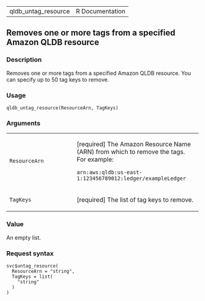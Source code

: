 <table style="width: 100%;">
<tbody>
<tr class="odd">
<td>qldb_untag_resource</td>
<td style="text-align: right;">R Documentation</td>
</tr>
</tbody>
</table>

## Removes one or more tags from a specified Amazon QLDB resource

### Description

Removes one or more tags from a specified Amazon QLDB resource. You can
specify up to 50 tag keys to remove.

### Usage

    qldb_untag_resource(ResourceArn, TagKeys)

### Arguments

<table>
<colgroup>
<col style="width: 35%" />
<col style="width: 65%" />
</colgroup>
<tbody>
<tr class="odd">
<td><code id="qldb_untag_resource_:_ResourceArn">ResourceArn</code></td>
<td><p>[required] The Amazon Resource Name (ARN) from which to remove
the tags. For example:</p>
<p><code>arn:aws:qldb:us-east-1:123456789012:ledger/exampleLedger</code></p></td>
</tr>
<tr class="even">
<td><code id="qldb_untag_resource_:_TagKeys">TagKeys</code></td>
<td><p>[required] The list of tag keys to remove.</p></td>
</tr>
</tbody>
</table>

### Value

An empty list.

### Request syntax

    svc$untag_resource(
      ResourceArn = "string",
      TagKeys = list(
        "string"
      )
    )
